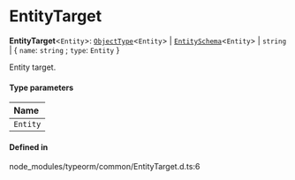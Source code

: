 # EntityTarget

 **EntityTarget**<`Entity`\>: [`ObjectType`](ObjectType.md)<`Entity`\> \| [`EntitySchema`](../classes/EntitySchema.md)<`Entity`\> \| `string` \| { `name`: `string` ; `type`: `Entity`  }

Entity target.

#### Type parameters

| Name |
| :------ |
| `Entity` | `object` |

#### Defined in

node_modules/typeorm/common/EntityTarget.d.ts:6
